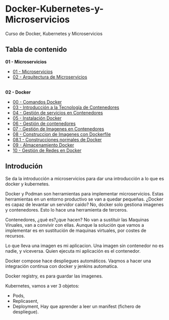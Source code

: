 # Docker-Kubernetes-y-Microservicios
Curso de Docker, Kubernetes y Microservicios

## Tabla de contenido
**01 - Microservicios**
+ [01 - Microservicios](01%20-%20Microservicios/01%20-%20Microservicios.md)
+ [02 - Arquitectura de Microservicios](01%20-%20Microservicios/02%20-%20Arquitectura%20de%20Microservicios.md)
<br><br>

**02 - Docker**
+ [00 - Comandos Docker](02%20-%20Docker/00%20-%20Comandos%20Docker.md)
+ [03 - Introducción a la Tecnología de Contenedores](02%20-%20Docker/03%20-%20Introducción%20a%20la%20Tecnología%20de%20Contenedores.md)
+ [04 - Gestión de servicios en Contenedores](02%20-%20Docker/04%20-%20Gestión%20de%20servicios%20en%20Contenedores.md)
+ [05 - Instalación Docker](02%20-%20Docker/05%20-%20Instalación%20Docker.md)
+ [06 - Gestión de contenedores](02%20-%20Docker/06%20-%20Gestión%20de%20contenedores.md)
+ [07 - Gestión de Imagenes en Contenedores](02%20-%20Docker/07%20-%20Gestión%20de%20Imagenes%20en%20Contenedores.md)
+ [08 - Construccion de Imagenes con Dockerfile](02%20-%20Docker/08%20-%20Construccion%20de%20Imagenes%20con%20Dockerfile.md)
+ [08.1 - Construcciones normales de Docker](02%20-%20Docker/08.1%20-%20Contrucciones%20normales%20de%20Docker.md)
+ [09 - Almacenamiento Docker](02%20-%20Docker/09%20-%20Almacenamiento%20Docker.md)
+ [10 - Gestión de Redes en Docker](02%20-%20Docker/10%20-%20Gestión%20de%20Redes%20en%20Docker.md)

## Introdución
Se da la introducción a microservicios para dar una introducción a lo que es docker y kubernetes.

Docker y Podman son herramientas para implementar microservicios.
Estas herramientas en un entorno productivo se van a quedar pequeñas.
¿Docker es capaz de levantar un servidor caido? No, docker solo gestiona imagenes y contenedores. Esto lo hace una herramienta de terceros.

Contenedores, ¿qué es?¿que hacen?
No van a sustituir las Maquinas Viruales, van a convivir con ellas.
Aunque la solución que vamos a implementar es en sustitución de maquinas virtuales, por costes de recursos.

Lo que lleva una imagen es mi aplicacion.
Una imagen sin contenedor no es nadie, y viceversa.
Quien ejecuta mi aplicación es el contenedor.

Docker compose hace despliegues automáticos.
Vaqmos a hacer una integración continua con docker y jenkins automatica.

Docker registry, es para guardar las imagenes.

Kubernetes, vamos a ver 3 objetos:
+ Pods, 
+ Replicasent, 
+ Deployment,
Hay que aprender a leer un manifest (fichero de despliegue).